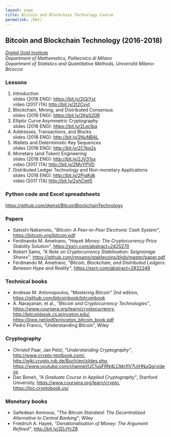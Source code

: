 ```yaml
---
layout: page
title: Bitcoin and Blockchain Technology Course
permalink: /bbt/
---
```


## **Bitcoin and Blockchain Technology (2016-2018)**

_[Digital Gold Institute](https://www.digitalgoldinstitute.org)_  
_Department of Mathematics, Politecnico di Milano_  
_Department of Statistics and Quantitative Methods, Università Milano-Bicocca_

### Lessons

1. Introduction  
   slides (2018 ENG): <https://bit.ly/2jQjYxt>  
   video (2017 ITA) <http://bit.ly/2t2Cvvt>
2. Blockchain, Mining, and Distributed Consensus  
   slides (2018 ENG): <https://bit.ly/2KgS20R>
3. Elliptic Curve Asymmetric Cryptography  
   slides (2018 ENG): <https://bit.ly/2LecIba>
4. Addresses, Transactions, and Blocks  
   slides (2018 ENG): <http://bit.ly/2NuNBAL>
5. Wallets and Deterministic Key Sequences  
   slides (2018 ENG): http://bit.ly/2C1kp2s
6. Monetary (and Token) Engineering  
   slides (2018 ENG): <http://bit.ly/2JV31xx>  
   video (2017 ITA) <http://bit.ly/2MyYPVD>
7. Distributed Ledger Technology and Non-monetary Applications  
   slides (2018 ENG): <http://bit.ly/2PjqKdk>  
   video (2017 ITA) <http://bit.ly/2yhCmt5>

### Python code and Excel spreadsheets

<https://github.com/dginst/BitcoinBlockchainTechnology>

### Papers

* Satoshi Nakamoto,
  _"Bitcoin: A Peer-to-Peer Electronic Cash System"_,
  <https://bitcoin.org/bitcoin.pdf>
* Ferdinando M. Ametrano,
  _"Hayek Money: The Cryptocurrency Price Stability Solution"_,
  <https://ssrn.com/abstract=2425270>
* Robert Sams,
  _"A Note on Cryptocurrency Stabilisation: Seigniorage Shares"_,
  <https://github.com/rmsams/stablecoins/blob/master/paper.pdf>
* Ferdinando M. Ametrano,
  _"Bitcoin, Blockchain, and Distributed Ledgers: Between Hype and Reality"_,
  <https://ssrn.com/abstract=2832249>

### Technical books

* Andreas M. Antonopoulos, _"Mastering Bitcoin"_ 2nd edition,
  <https://github.com/bitcoinbook/bitcoinbook>
* A. Narayanan, et al., _"Bitcoin and Cryptocurrency Technologies"_,
  <https://www.coursera.org/learn/cryptocurrency>,
  <http://bitcoinbook.cs.princeton.edu/>,
  <https://lopp.net/pdf/princeton_bitcoin_book.pdf>
* Pedro Franco, “Understanding Bitcoin”, Wiley

### Cryptography

* Christof Paar, Jan Pelzl,
  _"Understanding Cryptography"_,
  <http://www.crypto-textbook.com/>,
  <http://wiki.crypto.rub.de/Buch/en/slides.php>,
  <https://www.youtube.com/channel/UC1usFRN4LCMcfIV7UjHNuQg/videos>
* Dan Boneh,
  _"A Graduate Course in Applied Cryptography"_, Stanford University, <https://www.coursera.org/learn/crypto>, <https://toc.cryptobook.us/>

### Monetary books

* Saifedean Ammous,
  _"The Bitcoin Standard: The Decentralized Alternative to Central Banking"_,
  Wiley
* Friedrich A. Hayek,
  _"Denationalisation of Money: The Argument Refined"_,
  <http://bit.ly/2DJYcZ8>
